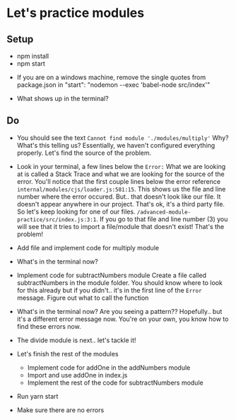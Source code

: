 # Let's practice modules
## Setup
* npm install
* npm start
- If you are on a windows machine, remove the single quotes from package.json in "start": "nodemon --exec 'babel-node src/index'"
* What shows up in the terminal?

## Do
* You should see the text `Cannot find module './modules/multiply'`
Why? What's this telling us? Essentially, we haven't configured everything properly.
Let's find the source of the problem.

* Look in your terminal, a few lines below the `Error:`
What we are looking at is called a Stack Trace and what we are looking for the source of the error. 
You'll notice that the first couple lines below the error reference `internal/modules/cjs/loader.js:581:15`. 
This shows us the file and line number where the error occured. But.. that doesn't look like our file. It doesn't
appear anywhere in our project. That's ok, it's a third party file. So let's keep looking for one of our files. 
`/advanced-module-practice/src/index.js:3:1`. If you go to that file and line number (3) you will see that it 
tries to import a file/module that doesn't exist! That's the problem!

* Add file and implement code for multiply module

* What's in the terminal now?

* Implement code for subtractNumbers module
Create a file called subtractNumbers in the module folder. You should know where to look 
for this already but if you didn't.. it's in the first line of the `Error` message. 
Figure out what to call the function

* What's in the terminal now?
Are you seeing a pattern?? Hopefully.. but it's a different error message now. You're on your own, you know 
how to find these errors now. 

* The divide module is next.. let's tackle it!

* Let's finish the rest of the modules
  * Implement code for addOne in the addNumbers module
  * Import and use addOne in index.js
  * Implement the rest of the code for subtractNumbers module

* Run yarn start

* Make sure there are no errors

